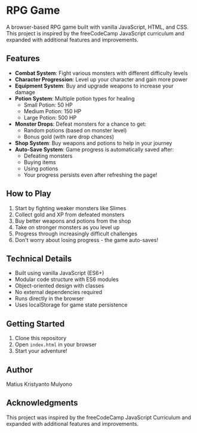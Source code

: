# RPG Game

A browser-based RPG game built with vanilla JavaScript, HTML, and CSS. This project is inspired by the freeCodeCamp JavaScript curriculum and expanded with additional features and improvements.

## Features

- **Combat System**: Fight various monsters with different difficulty levels
- **Character Progression**: Level up your character and gain more power
- **Equipment System**: Buy and upgrade weapons to increase your damage
- **Potion System**: Multiple potion types for healing
  - Small Potion: 50 HP
  - Medium Potion: 150 HP
  - Large Potion: 500 HP
- **Monster Drops**: Defeat monsters for a chance to get:
  - Random potions (based on monster level)
  - Bonus gold (with rare drop chances)
- **Shop System**: Buy weapons and potions to help in your journey
- **Auto-Save System**: Game progress is automatically saved after:
  - Defeating monsters
  - Buying items
  - Using potions
  - Your progress persists even after refreshing the page!

## How to Play

1. Start by fighting weaker monsters like Slimes
2. Collect gold and XP from defeated monsters
3. Buy better weapons and potions from the shop
4. Take on stronger monsters as you level up
5. Progress through increasingly difficult challenges
6. Don't worry about losing progress - the game auto-saves!

## Technical Details

- Built using vanilla JavaScript (ES6+)
- Modular code structure with ES6 modules
- Object-oriented design with classes
- No external dependencies required
- Runs directly in the browser
- Uses localStorage for game state persistence

## Getting Started

1. Clone this repository
2. Open `index.html` in your browser
3. Start your adventure!

## Author

Matius Kristyanto Mulyono

## Acknowledgments

This project was inspired by the freeCodeCamp JavaScript Curriculum and expanded with additional features and improvements.
